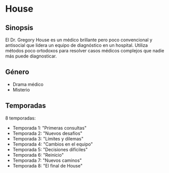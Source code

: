 # House

## Sinopsis
El Dr. Gregory House es un médico brillante pero poco convencional y antisocial que lidera un equipo de diagnóstico en un hospital. Utiliza métodos poco ortodoxos para resolver casos médicos complejos que nadie más puede diagnosticar.

## Género
- Drama médico
- Misterio

## Temporadas
8 temporadas:
- Temporada 1: "Primeras consultas"
- Temporada 2: "Nuevos desafíos"
- Temporada 3: "Límites y dilemas"
- Temporada 4: "Cambios en el equipo"
- Temporada 5: "Decisiones difíciles"
- Temporada 6: "Reinicio"
- Temporada 7: "Nuevos caminos"
- Temporada 8: "El final de House"
